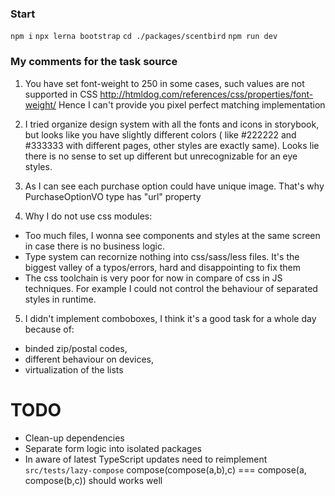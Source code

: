 ### Start ###
```npm i```
```npx lerna bootstrap```
```cd ./packages/scentbird```
```npm run dev```

### My comments for the task source ###

1. You have set font-weight to 250 in some cases, such values are not supported in CSS
http://htmldog.com/references/css/properties/font-weight/
Hence I can't provide you pixel perfect matching implementation

2. I tried organize design system with all the fonts and icons in storybook, 
but looks like you have slightly different colors ( like #222222 and #333333 with different pages, other styles are exactly same). 
Looks lie there is no sense to set up different but unrecognizable for an eye styles.

3. As I can see each purchase option could have unique image. That's why PurchaseOptionVO type has  "url" property 

4. Why I do not use css modules:
- Too much files, I wonna see components and styles at the same screen  in case there is no business logic.
- Type system can recornize nothing into css/sass/less files. It's the biggest valley of a typos/errors, hard and disappointing to fix them
- The css toolchain is very poor for now in compare of css in JS techniques. For example I could not control the behaviour of separated styles in runtime.

5. I didn't implement comboboxes, I think it's a good task for a whole day because of:
- binded zip/postal codes, 
- different behaviour on devices, 
- virtualization of the lists


# TODO #
- Clean-up dependencies
- Separate form logic into isolated packages
- In aware of latest TypeScript updates need to reimplement ```src/tests/lazy-compose``` 
compose(compose(a,b),c) === compose(a, compose(b,c)) should works well
